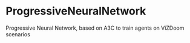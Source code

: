 # ProgressiveNeuralNetwork
Progressive Neural Network, based on A3C to train agents on ViZDoom scenarios
